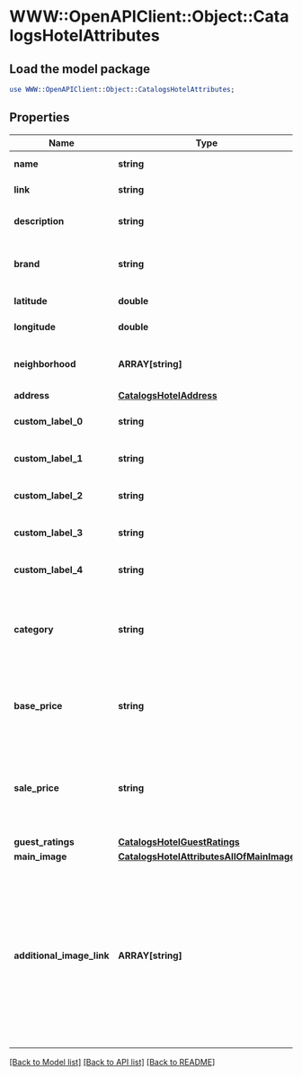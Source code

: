 # WWW::OpenAPIClient::Object::CatalogsHotelAttributes

## Load the model package
```perl
use WWW::OpenAPIClient::Object::CatalogsHotelAttributes;
```

## Properties
Name | Type | Description | Notes
------------ | ------------- | ------------- | -------------
**name** | **string** | The hotel&#39;s name. | [optional] 
**link** | **string** | Link to the product page | [optional] 
**description** | **string** | Brief description of the hotel. | [optional] 
**brand** | **string** | The brand to which this hotel belongs to. | [optional] 
**latitude** | **double** | Latitude of the hotel. | [optional] 
**longitude** | **double** | Longitude of the hotel. | [optional] 
**neighborhood** | **ARRAY[string]** | A list of neighborhoods where the hotel is located | [optional] 
**address** | [**CatalogsHotelAddress**](CatalogsHotelAddress.md) |  | [optional] 
**custom_label_0** | **string** | Custom grouping of hotels | [optional] 
**custom_label_1** | **string** | Custom grouping of hotels | [optional] 
**custom_label_2** | **string** | Custom grouping of hotels | [optional] 
**custom_label_3** | **string** | Custom grouping of hotels | [optional] 
**custom_label_4** | **string** | Custom grouping of hotels | [optional] 
**category** | **string** | The type of property. The category can be any type of internal description desired. | [optional] 
**base_price** | **string** | Base price of the hotel room per night followed by the ISO currency code | [optional] 
**sale_price** | **string** | Sale price of a hotel room per night. Used to advertise discounts off the regular price of the hotel. | [optional] 
**guest_ratings** | [**CatalogsHotelGuestRatings**](CatalogsHotelGuestRatings.md) |  | [optional] 
**main_image** | [**CatalogsHotelAttributesAllOfMainImage**](CatalogsHotelAttributesAllOfMainImage.md) |  | [optional] 
**additional_image_link** | **ARRAY[string]** | &lt;p&gt;&lt;&#x3D; 2000 characters&lt;/p&gt; &lt;p&gt;The links to additional images for your hotel. Up to ten additional images can be used to show a hotel from different angles. Must begin with http:// or https://.&lt;/p&gt; | [optional] 

[[Back to Model list]](../README.md#documentation-for-models) [[Back to API list]](../README.md#documentation-for-api-endpoints) [[Back to README]](../README.md)


